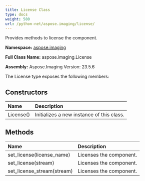 ```yaml
---
title: License Class
type: docs
weight: 580
url: /python-net/aspose.imaging/license/
---
```


Provides methods to license the component.

**Namespace:** [aspose.imaging](/imaging/python-net/aspose.imaging/)

**Full Class Name:** aspose.imaging.License

**Assembly:**  Aspose.Imaging Version: 23.5.6

The License type exposes the following members:
## **Constructors**
|**Name**|**Description**|
| :- | :- |
|License()|Initializes a new instance of this class.|
## **Methods**
|**Name**|**Description**|
| :- | :- |
|set_license(license_name)|Licenses the component.|
|set_license(stream)|Licenses the component.|
|set_license_stream(stream)|Licenses the component.|
